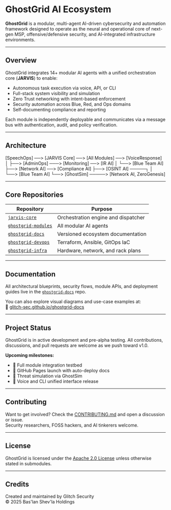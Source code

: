 # GhostGrid AI Ecosystem

**GhostGrid** is a modular, multi-agent AI-driven cybersecurity and automation framework designed to operate as the neural and operational core of next-gen MSP, offensive/defensive security, and AI-integrated infrastructure environments.

---

## Overview

GhostGrid integrates 14+ modular AI agents with a unified orchestration core (**JARVIS**) to enable:
- Autonomous task execution via voice, API, or CLI
- Full-stack system visibility and simulation
- Zero Trust networking with intent-based enforcement
- Security automation across Blue, Red, and Ops domains
- Self-documenting compliance and reporting

Each module is independently deployable and communicates via a message bus with authentication, audit, and policy verification.

---

## Architecture

[SpeechOps] ──> [JARVIS Core] ──> [All Modules] ──> [VoiceResponse]
│
├──> [AdminOps] ───> [Monitoring] ──> [IR AI]
│ └──> [Blue Team AI]
├──> [Network AI] ──> [Compliance AI]
├──> [OSINT AI] ─────┐
│ └──> [Blue Team AI]
└──> [GhostSim] ─────> [Network AI, ZeroGenesis]


---

## Core Repositories

| Repository                     | Purpose                               |
|--------------------------------|---------------------------------------|
| [`jarvis-core`](https://github.com/glitch-sec/jarvis-core)         | Orchestration engine and dispatcher |
| [`ghostgrid-modules`](https://github.com/glitch-sec/ghostgrid-modules) | All modular AI agents              |
| [`ghostgrid-docs`](https://github.com/glitch-sec/ghostgrid-docs)       | Versioned ecosystem documentation  |
| [`ghostgrid-devops`](https://github.com/glitch-sec/ghostgrid-devops)   | Terraform, Ansible, GitOps IaC     |
| [`ghostgrid-infra`](https://github.com/glitch-sec/ghostgrid-infra)     | Hardware, network, and rack plans  |

---

## Documentation

All architectural blueprints, security flows, module APIs, and deployment guides live in the [`ghostgrid-docs`](https://github.com/glitch-sec/ghostgrid-docs) repo.

You can also explore visual diagrams and use-case examples at:  
📘 [glitch-sec.github.io/ghostgrid-docs](https://glitch-sec.github.io/ghostgrid-docs)

---

## Project Status

GhostGrid is in active development and pre-alpha testing. All contributions, discussions, and pull requests are welcome as we push toward v1.0.

**Upcoming milestones:**
- 🔲 Full module integration testbed
- 🔲 GitHub Pages launch with auto-deploy docs
- 🔲 Threat simulation via GhostSim
- 🔲 Voice and CLI unified interface release

---

## Contributing

Want to get involved? Check the [CONTRIBUTING.md](CONTRIBUTING.md) and open a discussion or issue.  
Security researchers, FOSS hackers, and AI tinkerers welcome.

---

## License

GhostGrid is licensed under the [Apache 2.0 License](LICENSE) unless otherwise stated in submodules.

---

## Credits

Created and maintained by Glitch Security  
© 2025 Bas'lan Shev'la Holdings

